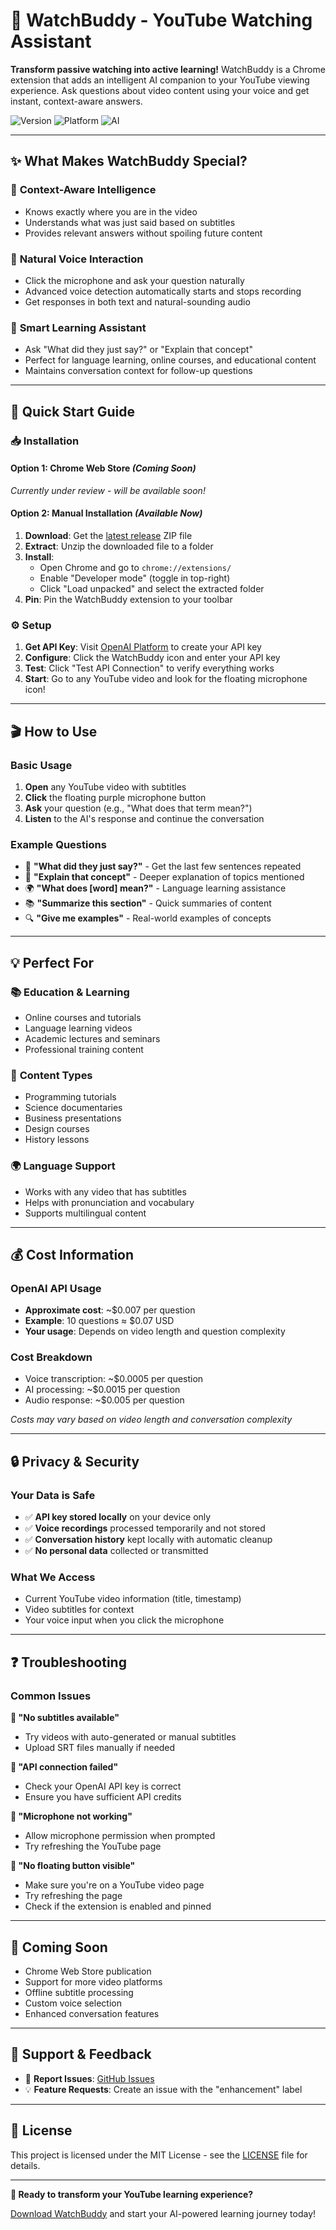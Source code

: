 # 🤖 WatchBuddy - YouTube Watching Assistant

**Transform passive watching into active learning!** WatchBuddy is a Chrome extension that adds an intelligent AI companion to your YouTube viewing experience. Ask questions about video content using your voice and get instant, context-aware answers.

![Version](https://img.shields.io/badge/version-0.5.0-blue.svg)
![Platform](https://img.shields.io/badge/platform-Chrome%20Extension-green.svg)
![AI](https://img.shields.io/badge/powered%20by-OpenAI-orange.svg)

---

## ✨ What Makes WatchBuddy Special?

### 🎯 **Context-Aware Intelligence**
- Knows exactly where you are in the video
- Understands what was just said based on subtitles
- Provides relevant answers without spoiling future content

### 🎤 **Natural Voice Interaction**
- Click the microphone and ask your question naturally
- Advanced voice detection automatically starts and stops recording
- Get responses in both text and natural-sounding audio

### 🧠 **Smart Learning Assistant**
- Ask "What did they just say?" or "Explain that concept"
- Perfect for language learning, online courses, and educational content
- Maintains conversation context for follow-up questions

---

## 🚀 Quick Start Guide

### 📥 Installation

#### Option 1: Chrome Web Store *(Coming Soon)*
*Currently under review - will be available soon!*

#### Option 2: Manual Installation *(Available Now)*
1. **Download**: Get the [latest release](https://github.com/skyjinxx/VideoWatchingAssistant/releases) ZIP file
2. **Extract**: Unzip the downloaded file to a folder
3. **Install**: 
   - Open Chrome and go to `chrome://extensions/`
   - Enable "Developer mode" (toggle in top-right)
   - Click "Load unpacked" and select the extracted folder
4. **Pin**: Pin the WatchBuddy extension to your toolbar

### ⚙️ Setup

1. **Get API Key**: Visit [OpenAI Platform](https://platform.openai.com/api-keys) to create your API key
2. **Configure**: Click the WatchBuddy icon and enter your API key
3. **Test**: Click "Test API Connection" to verify everything works
4. **Start**: Go to any YouTube video and look for the floating microphone icon!

---

## 🎬 How to Use

### Basic Usage
1. **Open** any YouTube video with subtitles
2. **Click** the floating purple microphone button
3. **Ask** your question (e.g., "What does that term mean?")
4. **Listen** to the AI's response and continue the conversation

### Example Questions
- 🔄 **"What did they just say?"** - Get the last few sentences repeated
- 🤔 **"Explain that concept"** - Deeper explanation of topics mentioned
- 🌍 **"What does [word] mean?"** - Language learning assistance
- 📚 **"Summarize this section"** - Quick summaries of content
- 🔍 **"Give me examples"** - Real-world examples of concepts

---

## 💡 Perfect For

### 📚 **Education & Learning**
- Online courses and tutorials
- Language learning videos
- Academic lectures and seminars
- Professional training content

### 🎯 **Content Types**
- Programming tutorials
- Science documentaries
- Business presentations
- Design courses
- History lessons

### 🌍 **Language Support**
- Works with any video that has subtitles
- Helps with pronunciation and vocabulary
- Supports multilingual content

---

## 💰 Cost Information

### OpenAI API Usage
- **Approximate cost**: ~$0.007 per question
- **Example**: 10 questions ≈ $0.07 USD
- **Your usage**: Depends on video length and question complexity

### Cost Breakdown
- Voice transcription: ~$0.0005 per question
- AI processing: ~$0.0015 per question  
- Audio response: ~$0.005 per question

*Costs may vary based on video length and conversation complexity*

---

## 🔒 Privacy & Security

### Your Data is Safe
- ✅ **API key stored locally** on your device only
- ✅ **Voice recordings** processed temporarily and not stored
- ✅ **Conversation history** kept locally with automatic cleanup
- ✅ **No personal data** collected or transmitted

### What We Access
- Current YouTube video information (title, timestamp)
- Video subtitles for context
- Your voice input when you click the microphone

---

## ❓ Troubleshooting

### Common Issues

**🔧 "No subtitles available"**
- Try videos with auto-generated or manual subtitles
- Upload SRT files manually if needed

**🔧 "API connection failed"**
- Check your OpenAI API key is correct
- Ensure you have sufficient API credits

**🔧 "Microphone not working"**
- Allow microphone permission when prompted
- Try refreshing the YouTube page

**🔧 "No floating button visible"**
- Make sure you're on a YouTube video page
- Try refreshing the page
- Check if the extension is enabled and pinned

---

## 🚀 Coming Soon

- Chrome Web Store publication
- Support for more video platforms
- Offline subtitle processing
- Custom voice selection
- Enhanced conversation features

---

## 🤝 Support & Feedback

- 🐛 **Report Issues**: [GitHub Issues](https://github.com/skyjinxx/VideoWatchingAssistant/issues)
- 💡 **Feature Requests**: Create an issue with the "enhancement" label

---

## 📄 License

This project is licensed under the MIT License - see the [LICENSE](LICENSE) file for details.

---

**🎉 Ready to transform your YouTube learning experience?** 

[Download WatchBuddy](https://github.com/skyjinxx/VideoWatchingAssistant/releases) and start your AI-powered learning journey today! 
